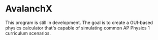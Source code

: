 # AvalanchX
This program is still in development.
The goal is to create a GUI-based physics calculator that's capable of simulating common AP Physics 1 curriculum scenarios.
